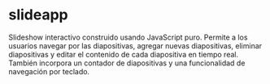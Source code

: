 # slideapp
Slideshow interactivo construido usando JavaScript puro. Permite a los usuarios navegar por las diapositivas, agregar nuevas diapositivas, eliminar diapositivas y editar el contenido de cada diapositiva en tiempo real. También incorpora un contador de diapositivas y una funcionalidad de navegación por teclado.

